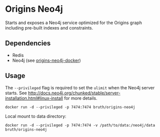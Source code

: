 # Origins Neo4j

Starts and exposes a Neo4j service optimized for the Origins graph including pre-built indexes and constraints.

## Dependencies

- Redis
- Neo4j (see [origins-neo4j-docker](https://github.com/cbmi/origins-neo4j-docker/))

## Usage

The `--privileged` flag is required to set the `ulimit` when the Neo4j server starts. See http://docs.neo4j.org/chunked/stable/server-installation.html#linux-install for more details.

```
docker run -d --privileged -p 7474:7474 bruth/origins-neo4j
```

Local mount to data directory:

```
docker run -d --privileged -p 7474:7474 -v /path/to/data:/neo4j/data bruth/origins-neo4j
```
